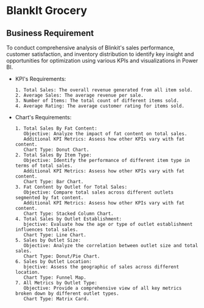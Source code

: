 # BlankIt Grocery

## Business Requirement

To conduct comprehensive analysis of Blinkit's sales performance, customer satisfaction, and inventory distribution to identify key insight and opportunities for optimization using various KPIs and visualizations in Power BI.
- KPI's Requirements:

      1. Total Sales: The overall revenue generated from all item sold.
      2. Average Sales: The average revenue per sale.
      3. Number of Items: The total count of different items sold.
      4. Average Rating: The average customer rating for items sold.

- Chart's Requirements:
      
      1. Total Sales By Fat Content: 
         Objective: Analyze the impact of fat content on total sales.
         Additional KPI Metrics: Assess how other KPIs vary with fat content.
         Chart Type: Donut Chart.
      2. Total Sales By Item Type:
         Objective: Identify the performance of different item type in terms of total sales.
         Additional KPI Metrics: Assess how other KPIs vary with fat content.
         Chart Type: Bar Chart.
      3. Fat Content by Outlet for Total Sales:
         Objective: Compare total sales across different outlets segmented by fat content.
         Additional KPI Metrics: Assess how other KPIs vary with fat content.
         Chart Type: Stacked Column Chart.
      4. Total Sales by Outlet Establishment:
         bjective: Evaluate how the age or type of outlet establishment influences total sales.
         Chart Type: Line Chart.
      5. Sales by Outlet Size:
         Objective: Analyze the correlation between outlet size and total sales.
         Chart Type: Donut/Pie Chart.
      6. Sales by Outlet Location:
         bjective: Assess the geographic of sales across different location.
         Chart Type: Funnel Map.
      7. All Metrics by Outlet Type:
         Objective: Provide a comprehensive view of all key metrics broken down by different outlet types.
         Chart Type: Matrix Card.
